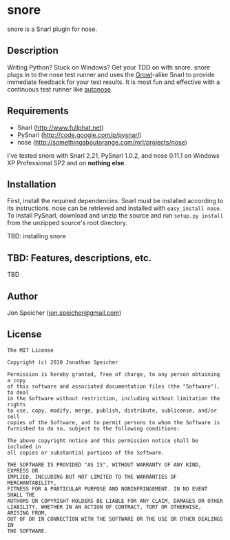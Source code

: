 snore
=====

snore is a Snarl plugin for nose.

Description
-----------

Writing Python?  Stuck on Windows?  Get your TDD on with snore.  snore plugs in to the nose test runner and uses the [Growl](http://growl.info)-alike Snarl to provide immediate feedback for your test results.  It is most fun and effective with a continuous test runner like [autonose](http://github.com/gfxmonk/autonose).

Requirements
------------

* Snarl (http://www.fullphat.net)
* PySnarl (http://code.google.com/p/pysnarl)
* nose (http://somethingaboutorange.com/mrl/projects/nose)

I've tested snore with Snarl 2.21, PySnarl 1.0.2, and nose 0.11.1 on Windows XP Professional SP2 and on **nothing else**.

Installation
------------

First, install the required dependencies.  Snarl must be installed according to its instructions.  nose can be retrieved and installed with `easy_install nose`.  To install PySnarl, download and unzip the source and run `setup.py install` from the unzipped source's root directory.

TBD: installing snore

TBD: Features, descriptions, etc.
---------------------------------

TBD

Author
------

Jon Speicher (jon.speicher@gmail.com)

License
-------

    The MIT License

    Copyright (c) 2010 Jonathan Speicher

    Permission is hereby granted, free of charge, to any person obtaining a copy
    of this software and associated documentation files (the "Software"), to deal
    in the Software without restriction, including without limitation the rights
    to use, copy, modify, merge, publish, distribute, sublicense, and/or sell
    copies of the Software, and to permit persons to whom the Software is
    furnished to do so, subject to the following conditions:

    The above copyright notice and this permission notice shall be included in
    all copies or substantial portions of the Software.

    THE SOFTWARE IS PROVIDED "AS IS", WITHOUT WARRANTY OF ANY KIND, EXPRESS OR
    IMPLIED, INCLUDING BUT NOT LIMITED TO THE WARRANTIES OF MERCHANTABILITY,
    FITNESS FOR A PARTICULAR PURPOSE AND NONINFRINGEMENT. IN NO EVENT SHALL THE
    AUTHORS OR COPYRIGHT HOLDERS BE LIABLE FOR ANY CLAIM, DAMAGES OR OTHER
    LIABILITY, WHETHER IN AN ACTION OF CONTRACT, TORT OR OTHERWISE, ARISING FROM,
    OUT OF OR IN CONNECTION WITH THE SOFTWARE OR THE USE OR OTHER DEALINGS IN
    THE SOFTWARE.